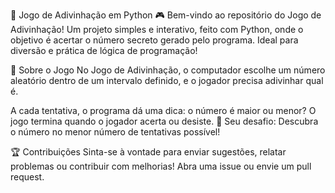 🎲 Jogo de Adivinhação em Python 🎮
Bem-vindo ao repositório do Jogo de Adivinhação! Um projeto simples e interativo, feito com Python, onde o objetivo é acertar o número secreto gerado pelo programa. Ideal para diversão e prática de lógica de programação!

📜 Sobre o Jogo
No Jogo de Adivinhação, o computador escolhe um número aleatório dentro de um intervalo definido, e o jogador precisa adivinhar qual é.

A cada tentativa, o programa dá uma dica: o número é maior ou menor?
O jogo termina quando o jogador acerta ou desiste.
🎯 Seu desafio: Descubra o número no menor número de tentativas possível!

🏆 Contribuições
Sinta-se à vontade para enviar sugestões, relatar problemas ou contribuir com melhorias! Abra uma issue ou envie um pull request.


